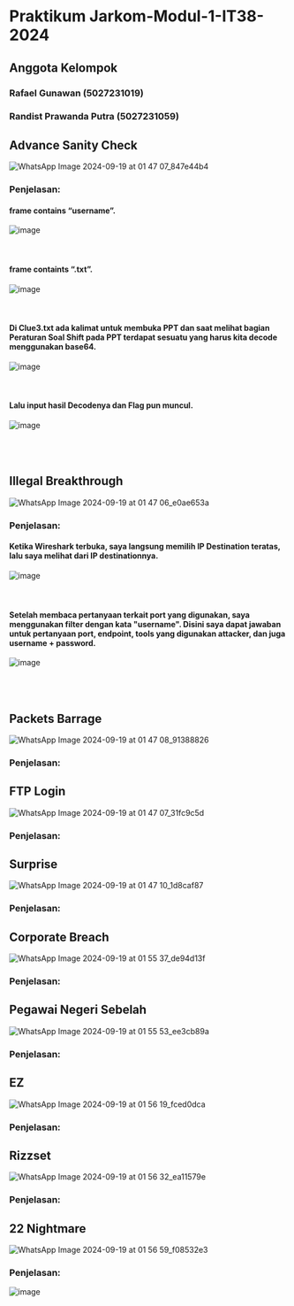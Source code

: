 # Praktikum Jarkom-Modul-1-IT38-2024

## Anggota Kelompok
### Rafael Gunawan (5027231019)
### Randist Prawanda Putra (5027231059)

## Advance Sanity Check
![WhatsApp Image 2024-09-19 at 01 47 07_847e44b4](https://github.com/user-attachments/assets/41ac120c-3b09-43b1-ab3a-cbf45187d9c2)
### Penjelasan:
#### frame contains “username”.
![image](https://github.com/user-attachments/assets/b0d42e22-ffd5-4100-b234-24395e8f3c61) <br><br><br>
#### frame containts “.txt”.
![image](https://github.com/user-attachments/assets/885fc7d4-d22d-4cde-8397-28fe515880ec) <br><br><br>
#### Di Clue3.txt ada kalimat untuk membuka PPT dan saat melihat bagian Peraturan Soal Shift pada PPT terdapat sesuatu yang harus kita decode menggunakan base64. 
![image](https://github.com/user-attachments/assets/90c7e607-2d96-4855-88a1-3a5b0e9295a7) <br><br><br>
#### Lalu input hasil Decodenya dan Flag pun muncul.
![image](https://github.com/user-attachments/assets/633c4c1e-c704-4b10-9a9a-efe5e601a335) <br><br><br><br>


## Illegal Breakthrough
![WhatsApp Image 2024-09-19 at 01 47 06_e0ae653a](https://github.com/user-attachments/assets/31463041-8d49-4555-aa38-63b76f54a21a)
### Penjelasan:
#### Ketika Wireshark terbuka, saya langsung memilih IP Destination teratas, lalu saya melihat dari IP destinationnya.
![image](https://github.com/user-attachments/assets/a61e0bc2-01fc-4bb6-af8c-a270dd76ceeb) <br><br><br>
#### Setelah membaca pertanyaan terkait port yang digunakan, saya menggunakan filter dengan kata "username". Disini saya dapat jawaban untuk pertanyaan port, endpoint, tools yang digunakan attacker, dan juga username + password.
![image](https://github.com/user-attachments/assets/e738b1c1-1be7-4f97-a489-0b74e7bac466) <br><br><br><br>

## Packets Barrage
![WhatsApp Image 2024-09-19 at 01 47 08_91388826](https://github.com/user-attachments/assets/b9b40a9e-c00f-4d00-bb00-5350b78e2907)
### Penjelasan:

## FTP Login
![WhatsApp Image 2024-09-19 at 01 47 07_31fc9c5d](https://github.com/user-attachments/assets/22b1739a-7cc0-4221-a21a-ac48037b4a2b)
### Penjelasan:

## Surprise
![WhatsApp Image 2024-09-19 at 01 47 10_1d8caf87](https://github.com/user-attachments/assets/2baf877f-39a1-4422-a706-6c4ac11e570c)
### Penjelasan:

## Corporate Breach
![WhatsApp Image 2024-09-19 at 01 55 37_de94d13f](https://github.com/user-attachments/assets/7b790330-a25f-417c-8292-a1fafc656a75)
### Penjelasan:

## Pegawai Negeri Sebelah
![WhatsApp Image 2024-09-19 at 01 55 53_ee3cb89a](https://github.com/user-attachments/assets/11e81edd-b144-450d-b743-5eefc7d1b86c)
### Penjelasan:

## EZ
![WhatsApp Image 2024-09-19 at 01 56 19_fced0dca](https://github.com/user-attachments/assets/66ea2ad9-2ccf-4c2b-b563-f937800189d8)
### Penjelasan:

## Rizzset
![WhatsApp Image 2024-09-19 at 01 56 32_ea11579e](https://github.com/user-attachments/assets/95cbb603-c7aa-4d02-85e4-c92cdaf86a67)
### Penjelasan:

## 22 Nightmare
![WhatsApp Image 2024-09-19 at 01 56 59_f08532e3](https://github.com/user-attachments/assets/99b593e9-34c9-47ab-96f2-60a6c7829055)
### Penjelasan:

![image](https://github.com/user-attachments/assets/b0d42e22-ffd5-4100-b234-24395e8f3c61)
